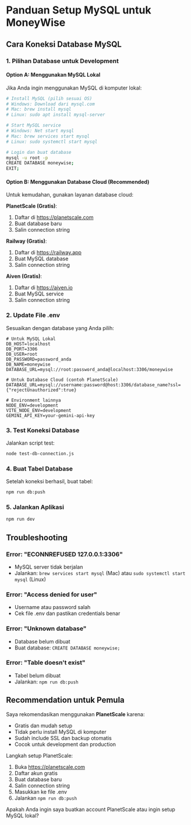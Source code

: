 # Panduan Setup MySQL untuk MoneyWise

## Cara Koneksi Database MySQL

### 1. Pilihan Database untuk Development

#### Option A: Menggunakan MySQL Lokal
Jika Anda ingin menggunakan MySQL di komputer lokal:

```bash
# Install MySQL (pilih sesuai OS)
# Windows: Download dari mysql.com
# Mac: brew install mysql
# Linux: sudo apt install mysql-server

# Start MySQL service
# Windows: Net start mysql
# Mac: brew services start mysql
# Linux: sudo systemctl start mysql

# Login dan buat database
mysql -u root -p
CREATE DATABASE moneywise;
EXIT;
```

#### Option B: Menggunakan Database Cloud (Recommended)
Untuk kemudahan, gunakan layanan database cloud:

**PlanetScale (Gratis)**:
1. Daftar di https://planetscale.com
2. Buat database baru
3. Salin connection string

**Railway (Gratis)**:
1. Daftar di https://railway.app
2. Buat MySQL database
3. Salin connection string

**Aiven (Gratis)**:
1. Daftar di https://aiven.io
2. Buat MySQL service
3. Salin connection string

### 2. Update File .env

Sesuaikan dengan database yang Anda pilih:

```env
# Untuk MySQL Lokal
DB_HOST=localhost
DB_PORT=3306
DB_USER=root
DB_PASSWORD=password_anda
DB_NAME=moneywise
DATABASE_URL=mysql://root:password_anda@localhost:3306/moneywise

# Untuk Database Cloud (contoh PlanetScale)
DATABASE_URL=mysql://username:password@host:3306/database_name?ssl={"rejectUnauthorized":true}

# Environment lainnya
NODE_ENV=development
VITE_NODE_ENV=development
GEMINI_API_KEY=your-gemini-api-key
```

### 3. Test Koneksi Database

Jalankan script test:
```bash
node test-db-connection.js
```

### 4. Buat Tabel Database

Setelah koneksi berhasil, buat tabel:
```bash
npm run db:push
```

### 5. Jalankan Aplikasi

```bash
npm run dev
```

## Troubleshooting

### Error: "ECONNREFUSED 127.0.0.1:3306"
- MySQL server tidak berjalan
- Jalankan: `brew services start mysql` (Mac) atau `sudo systemctl start mysql` (Linux)

### Error: "Access denied for user"
- Username atau password salah
- Cek file .env dan pastikan credentials benar

### Error: "Unknown database"
- Database belum dibuat
- Buat database: `CREATE DATABASE moneywise;`

### Error: "Table doesn't exist"
- Tabel belum dibuat
- Jalankan: `npm run db:push`

## Recommendation untuk Pemula

Saya rekomendasikan menggunakan **PlanetScale** karena:
- Gratis dan mudah setup
- Tidak perlu install MySQL di komputer
- Sudah include SSL dan backup otomatis
- Cocok untuk development dan production

Langkah setup PlanetScale:
1. Buka https://planetscale.com
2. Daftar akun gratis
3. Buat database baru
4. Salin connection string
5. Masukkan ke file .env
6. Jalankan `npm run db:push`

Apakah Anda ingin saya buatkan account PlanetScale atau ingin setup MySQL lokal?